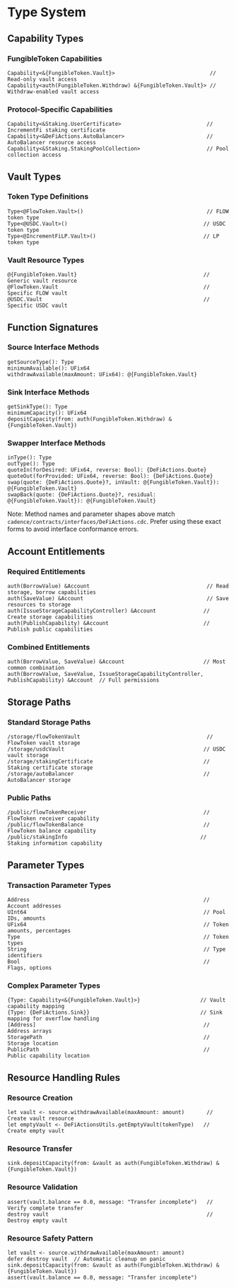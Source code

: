 # Type System

## Capability Types

### FungibleToken Capabilities
```cadence
Capability<&{FungibleToken.Vault}>                              // Read-only vault access
Capability<auth(FungibleToken.Withdraw) &{FungibleToken.Vault}> // Withdraw-enabled vault access
```

### Protocol-Specific Capabilities
```cadence
Capability<&Staking.UserCertificate>                           // IncrementFi staking certificate
Capability<&DeFiActions.AutoBalancer>                          // AutoBalancer resource access
Capability<&Staking.StakingPoolCollection>                     // Pool collection access
```

## Vault Types

### Token Type Definitions
```cadence
Type<@FlowToken.Vault>()                                       // FLOW token type
Type<@USDC.Vault>()                                           // USDC token type  
Type<@IncrementFiLP.Vault>()                                  // LP token type
```

### Vault Resource Types
```cadence
@{FungibleToken.Vault}                                        // Generic vault resource
@FlowToken.Vault                                              // Specific FLOW vault
@USDC.Vault                                                   // Specific USDC vault
```

## Function Signatures

### Source Interface Methods
```cadence
getSourceType(): Type
minimumAvailable(): UFix64
withdrawAvailable(maxAmount: UFix64): @{FungibleToken.Vault}
```

### Sink Interface Methods
```cadence
getSinkType(): Type
minimumCapacity(): UFix64
depositCapacity(from: auth(FungibleToken.Withdraw) &{FungibleToken.Vault})
```

### Swapper Interface Methods
```cadence
inType(): Type
outType(): Type
quoteIn(forDesired: UFix64, reverse: Bool): {DeFiActions.Quote}
quoteOut(forProvided: UFix64, reverse: Bool): {DeFiActions.Quote}
swap(quote: {DeFiActions.Quote}?, inVault: @{FungibleToken.Vault}): @{FungibleToken.Vault}
swapBack(quote: {DeFiActions.Quote}?, residual: @{FungibleToken.Vault}): @{FungibleToken.Vault}
```

Note: Method names and parameter shapes above match `cadence/contracts/interfaces/DeFiActions.cdc`. Prefer using these exact forms to avoid interface conformance errors.

## Account Entitlements

### Required Entitlements
```cadence
auth(BorrowValue) &Account                                     // Read storage, borrow capabilities
auth(SaveValue) &Account                                       // Save resources to storage  
auth(IssueStorageCapabilityController) &Account               // Create storage capabilities
auth(PublishCapability) &Account                              // Publish public capabilities
```

### Combined Entitlements
```cadence
auth(BorrowValue, SaveValue) &Account                         // Most common combination
auth(BorrowValue, SaveValue, IssueStorageCapabilityController, PublishCapability) &Account  // Full permissions
```

## Storage Paths

### Standard Storage Paths
```cadence
/storage/flowTokenVault                                        // FlowToken vault storage
/storage/usdcVault                                            // USDC vault storage
/storage/stakingCertificate                                   // Staking certificate storage
/storage/autoBalancer                                         // AutoBalancer storage
```

### Public Paths
```cadence
/public/flowTokenReceiver                                     // FlowToken receiver capability
/public/flowTokenBalance                                      // FlowToken balance capability
/public/stakingInfo                                          // Staking information capability
```

## Parameter Types

### Transaction Parameter Types
```cadence
Address                                                       // Account addresses
UInt64                                                        // Pool IDs, amounts
UFix64                                                        // Token amounts, percentages
Type                                                          // Token types
String                                                        // Type identifiers
Bool                                                          // Flags, options
```

### Complex Parameter Types
```cadence
{Type: Capability<&{FungibleToken.Vault}>}                   // Vault capability mapping
{Type: {DeFiActions.Sink}}                                   // Sink mapping for overflow handling
[Address]                                                     // Address arrays
StoragePath                                                   // Storage location
PublicPath                                                    // Public capability location
```

## Resource Handling Rules

### Resource Creation
```cadence
let vault <- source.withdrawAvailable(maxAmount: amount)       // Create vault resource
let emptyVault <- DeFiActionsUtils.getEmptyVault(tokenType)   // Create empty vault
```

### Resource Transfer
```cadence
sink.depositCapacity(from: &vault as auth(FungibleToken.Withdraw) &{FungibleToken.Vault})
```

### Resource Validation
```cadence
assert(vault.balance == 0.0, message: "Transfer incomplete")   // Verify complete transfer
destroy vault                                                  // Destroy empty vault
```

### Resource Safety Pattern
```cadence
let vault <- source.withdrawAvailable(maxAmount: amount)
defer destroy vault  // Automatic cleanup on panic
sink.depositCapacity(from: &vault as auth(FungibleToken.Withdraw) &{FungibleToken.Vault})
assert(vault.balance == 0.0, message: "Transfer incomplete")
```
